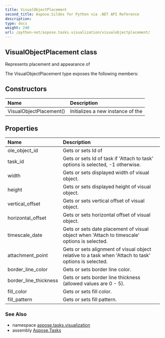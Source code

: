 ```yaml
---
title: VisualObjectPlacement
second_title: Aspose.Sildes for Python via .NET API Reference
description: 
type: docs
weight: 240
url: /python-net/aspose.tasks.visualization/visualobjectplacement/
---
```


## VisualObjectPlacement class

Represents placement and appearance of

The VisualObjectPlacement type exposes the following members:
## Constructors
| Name | Description |
| :- | :- |
|VisualObjectPlacement()|Initializes a new instance of the|
## Properties
| Name | Description |
| :- | :- |
|ole_object_id|Gets or sets Id of|
|task_id|Gets or sets Id of task if 'Attach to task' options is selected, -1 otherwise.|
|width|Gets or sets displayed width of visual object.|
|height|Gets or sets displayed height of visual object.|
|vertical_offset|Gets or sets vertical offset of visual object.|
|horizontal_offset|Gets or sets horizontal offset of visual object.|
|timescale_date|Gets or sets date placement of visual object when 'Attach to timescale' options is selected.|
|attachment_point|Gets or sets alignment of visual object relative to a task when 'Attach to task' options is selected.|
|border_line_color|Gets or sets border line color.|
|border_line_thickness|Gets or sets border line thickness (allowed values are 0 - 5).|
|fill_color|Gets or sets fill color.|
|fill_pattern|Gets or sets fill pattern.|

### See Also

* namespace [aspose.tasks.visualization](../../aspose.tasks.visualization/)
* assembly [Aspose.Tasks](/tasks/python-net/)

